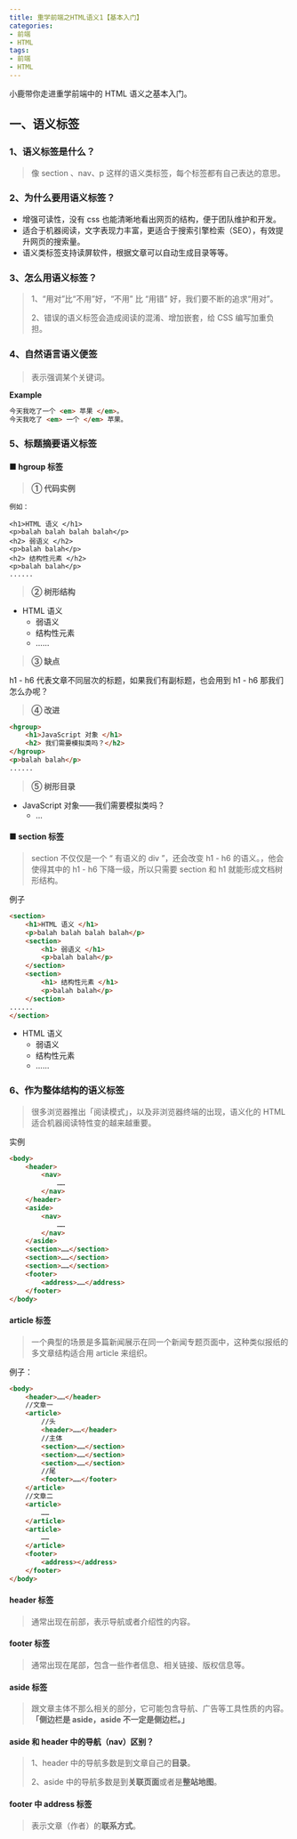 ```yaml
---
title: 重学前端之HTML语义1【基本入门】
categories:
- 前端
- HTML
tags:
- 前端
- HTML
---
```




小鹿带你走进重学前端中的 HTML 语义之基本入门。

<!--more-->



## 一、语义标签

### 1、语义标签是什么？

> 像 section 、nav、p 这样的语义类标签，每个标签都有自己表达的意思。



### 2、为什么要用语义标签？

- 增强可读性，没有 css  也能清晰地看出网页的结构，便于团队维护和开发。
- 适合于机器阅读，文字表现力丰富，更适合于搜索引擎检索（SEO），有效提升网页的搜索量。
- 语义类标签支持读屏软件，根据文章可以自动生成目录等等。



### 3、怎么用语义标签？

> 1、“用对”比“不用”好，“不用” 比 “用错” 好，我们要不断的追求“用对”。
>
> 2、错误的语义标签会造成阅读的混淆、增加嵌套，给 CSS 编写加重负担。



### 4、自然语言语义便签

#### <em></em>

> 表示强调某个关键词。



**Example**

```html
今天我吃了一个 <em> 苹果 </em>。
今天我吃了 <em> 一个 </em> 苹果。
```



### 5、标题摘要语义标签

#### ■ hgroup 标签

> **① 代码实例**

```
例如：

<h1>HTML 语义 </h1>
<p>balah balah balah balah</p>
<h2> 弱语义 </h2>
<p>balah balah</p>
<h2> 结构性元素 </h2>
<p>balah balah</p>
......

```



> **② 树形结构**

- HTML 语义 
  - 弱语义 
  - 结构性元素
  -  ……



> **③ 缺点**

h1 - h6 代表文章不同层次的标题，如果我们有副标题，也会用到 h1 - h6 那我们怎么办呢？



> **④ 改进**

```html
<hgroup>
    <h1>JavaScript 对象 </h1>
    <h2> 我们需要模拟类吗？</h2>
</hgroup>
<p>balah balah</p>
......
```



> **⑤ 树形目录**

- JavaScript 对象——我们需要模拟类吗？ 
  - …



#### ■ section 标签

> section 不仅仅是一个 “ 有语义的 div ”，还会改变 h1 - h6  的语义。，他会使得其中的 h1 - h6 下降一级，所以只需要 section 和 h1 就能形成文档树形结构。



例子

```html
<section>
    <h1>HTML 语义 </h1>
    <p>balah balah balah balah</p>
    <section>
        <h1> 弱语义 </h1>
        <p>balah balah</p>
    </section>
    <section>
        <h1> 结构性元素 </h1>
        <p>balah balah</p> 
    </section>
......
</section>
```



- HTML 语义 
  - 弱语义 
  - 结构性元素 
  - ……



### 6、作为整体结构的语义标签

> 很多浏览器推出「阅读模式」，以及非浏览器终端的出现，语义化的 HTML 适合机器阅读特性变的越来越重要。



实例

```html
<body>
    <header>
        <nav>
            ……
        </nav>
    </header>
    <aside>
        <nav>
            ……
        </nav>
    </aside>
    <section>……</section>
    <section>……</section>
    <section>……</section>
    <footer>
        <address>……</address>
    </footer>
</body>

```



#### article 标签

> 一个典型的场景是多篇新闻展示在同一个新闻专题页面中，这种类似报纸的多文章结构适合用 article 来组织。



例子：

```html
<body>
    <header>……</header>
    //文章一
    <article>
        //头
        <header>……</header>
        //主体
        <section>……</section>
        <section>……</section>
        <section>……</section>
        //尾
        <footer>……</footer>
    </article>
    //文章二
    <article>
        ……
    </article>
    <article>
        ……
    </article>
    <footer>
        <address></address>
    </footer>
</body>

```



#### header 标签

> 通常出现在前部，表示导航或者介绍性的内容。



#### footer 标签

> 通常出现在尾部，包含一些作者信息、相关链接、版权信息等。



#### aside 标签

> 跟文章主体不那么相关的部分，它可能包含导航、广告等工具性质的内容。**「侧边栏是 aside，aside 不一定是侧边栏。」**



#### aside 和 header 中的导航（nav）区别？

> 1、header 中的导航多数是到文章自己的**目录**。
>
> 2、aside 中的导航多数是到**关联页面**或者是**整站地图**。



#### footer 中 address 标签

> 表示文章（作者）的**联系方式**。



























